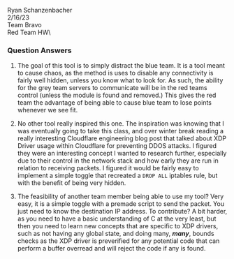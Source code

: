 Ryan Schanzenbacher\
2/16/23\
Team Bravo\
Red Team HW\

### Question Answers

1. The goal of this tool is to simply distract the blue team. It is a tool meant to cause chaos, as the method is uses to disable any connectivity is fairly well hidden, unless you know what to look for. As such, the ability for the grey team servers to communicate will be in the red teams control (unless the module is found and removed.) This gives the red team the advantage of being able to cause blue team to lose points whenever we see fit.

1. No other tool really inspired this one. The inspiration was knowing that I was eventually going to take this class, and over winter break reading a really interesting Cloudflare engineering blog post that talked about XDP Driver usage within Cloudflare for preventing DDOS attacks. I figured they were an interesting concept I wanted to research further, especially due to their control in the network stack and how early they are run in relation to receiving packets. I figured it would be fairly easy to implement a simple toggle that recreated a `DROP ALL` iptables rule, but with the benefit of being very hidden.

1. The feasibility of another team member being able to use my tool? Very easy, it is a simple toggle with a premade script to send the packet. You just need to know the destination IP address. To contribute? A bit harder, as you need to have a basic understanding of C at the very least, but then you need to learn new concepts that are specific to XDP drivers, such as not having any global state, and doing many, ***many***, bounds checks as the XDP driver is preverified for any potential code that can perform a buffer overread and will reject the code if any is found.
